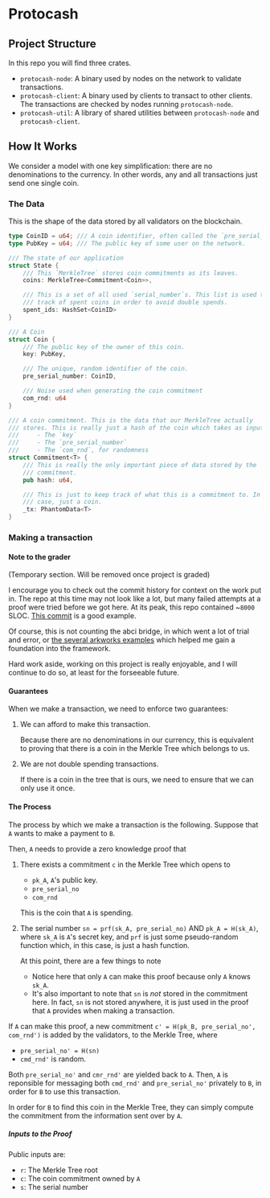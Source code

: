 # Protocash

## Project Structure

In this repo you will find three crates.
- `protocash-node`: A binary used by nodes on the network to validate
   transactions.
- `protocash-client`: A binary used by clients to transact to other clients.
  The transactions are checked by nodes running `protocash-node`.
- `protocash-util`: A library of shared utilities between `protocash-node` and
  `protocash-client`.

## How It Works

We consider a model with one key simplification: there are no denominations to
the currency. In other words, any and all transactions just send one single
coin.

### The Data

This is the shape of the data stored by all validators on the blockchain.

```rs
type CoinID = u64; /// A coin identifier, often called the `pre_serial_number`.
type PubKey = u64; /// The public key of some user on the network.

/// The state of our application
struct State {
    /// This `MerkleTree` stores coin commitments as its leaves.
    coins: MerkleTree<Commitment<Coin>>,

    /// This is a set of all used `serial_number`s. This list is used to keep
    /// track of spent coins in order to avoid double spends.
    spent_ids: HashSet<CoinID>
}

/// A Coin
struct Coin {
    /// The public key of the owner of this coin.
    key: PubKey,

    /// The unique, random identifier of the coin.
    pre_serial_number: CoinID,

    /// Noise used when generating the coin commitment
    com_rnd: u64
}

/// A coin commitment. This is the data that our MerkleTree actually
/// stores. This is really just a hash of the coin which takes as input
///     - The `key`
///     - The `pre_serial_number`
///     - The `com_rnd`, for randomness
struct Commitment<T> {
    /// This is really the only important piece of data stored by the
    /// commitment.
    pub hash: u64,

    /// This is just to keep track of what this is a commitment to. In this
    /// case, just a coin.
    _tx: PhantomData<T>
}
```

### Making a transaction

#### Note to the grader

(Temporary section. Will be removed once project is graded)

I encourage you to check out the commit history for context on the work put in.
The repo at this time may not look like a lot, but many failed attempts at a
proof were tried before we got here. At its peak, this repo contained ~`8000`
SLOC. [This
commit](https://github.com/llGaetanll/protocash/tree/46485afc2209190d7b86d68d4b2bf2066460ea98)
is a good example.

Of course, this is not counting the abci bridge, in which went a lot of trial
and error, or [the several arkworks
examples](https://github.com/llGaetanll/arkworks-tests) which helped me gain a
foundation into the framework.

Hard work aside, working on this project is really enjoyable, and I will
continue to do so, at least for the forseeable future.

#### Guarantees

When we make a transaction, we need to enforce two guarantees:
1. We can afford to make this transaction.

    Because there are no denominations in our currency, this is equivalent to
    proving that there is a coin in the Merkle Tree which belongs to us.

2. We are not double spending transactions.

    If there is a coin in the tree that is ours, we need to ensure that we can
    only use it once.

#### The Process

The process by which we make a transaction is the following. Suppose that `A`
wants to make a payment to `B`.

Then, `A` needs to provide a zero knowledge proof that

1. There exists a commitment `c` in the Merkle Tree which opens to
      - `pk_A`, `A`'s public key.
      - `pre_serial_no`
      - `com_rnd`
   
   This is the coin that `A` is spending.

2. The serial number `sn = prf(sk_A, pre_serial_no)` AND `pk_A = H(sk_A)`, where
   `sk_A` is `A`'s secret key, and `prf` is just some pseudo-random function
   which, in this case, is just a hash function.

   At this point, there are a few things to note
   - Notice here that only `A` can make this proof because only `A` knows `sk_A`.
   - It's also important to note that `sn` is *not* stored in the commitment here.
     In fact, `sn` is not stored anywhere, it is just used in the proof that `A`
     provides when making a transaction.

If `A` can make this proof, a new commitment `c' = H(pk_B, pre_serial_no',
com_rnd')` is added by the validators, to the Merkle Tree, where
- `pre_serial_no' = H(sn)`
- `cmd_rnd'` is random.

Both `pre_serial_no'` and `cmr_rnd'` are yielded back to `A`. Then, `A` is
reponsible for messaging both `cmd_rnd'` and `pre_serial_no'` privately to `B`,
in order for `B` to use this transaction.

In order for `B` to find this coin in the Merkle Tree, they can simply compute
the commitment from the information sent over by `A`.

##### Inputs to the Proof

Public inputs are:
- `r`: The Merkle Tree root
- `c`: The coin commitment owned by `A`
- `s`: The serial number

<!-- ##### Questions -->
<!---->
<!-- 1. Assuming that users keep their `pre_serial_number`s private, what's the point -->
<!--    of `com_rnd`? People still can't open commitments unless they know *both* the -->
<!--    public key and the `pre_serial_number` associated with the commitment. -->
<!---->
<!-- 2. If `A` pays `B` via a commitment `c'`, I now completely understand how *both* -->
<!--    `A` and `B` are able to open `c'`, but how *only* `B` can spend it.  -->
<!---->
<!--    My issue now is with `A` tracking when `B` spends `c'`. When `B` wants to spend -->
<!--    `c'`, it makes a proof that it knows `c'` and that `pk_B = H(sk_B)`. So far so -->
<!--    good. The problem now is that `B` needs to reveal a serial_number to avoid -->
<!--    the double spending problem. -->
<!---->
<!--    - If `B` reveals `pre_serial_number'`, then of course `A` knows it, and so `A` -->
<!--      can track `B`. -->
<!---->
<!--    - If `B` reveals `sn' = prf(sk_B, pre_serial_number')`, I now worry that, if `B` -->
<!--      has evil intentions, it could lie and reveal a made-up serial number `sn'` -->
<!--      everytime, and so re-use `c'` over and over again. After all, `B` is the only -->
<!--      one to know `sk_B`, so it could pass off `sn_i = prf(sk_B, pre_serial_number_i)` -->
<!--      as just a different and made-up `pre_serial_number_i` everytime. -->
